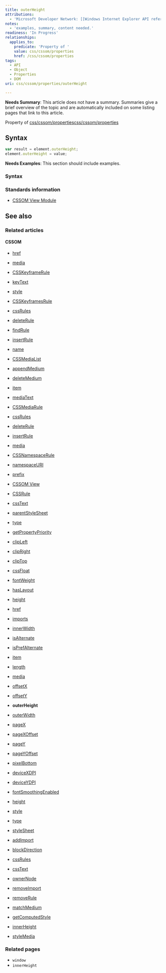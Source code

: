 ```yaml
---
title: outerHeight
attributions:
  - 'Microsoft Developer Network: [[Windows Internet Explorer API reference](http://msdn.microsoft.com/en-us/library/ie/hh828809%28v=vs.85%29.aspx) Article]'
notes:
  - 'examples, summary, content needed.'
readiness: 'In Progress'
relationships:
  applies_to:
    predicate: 'Property of '
    value: css/cssom/properties
    href: /css/cssom/properties
tags:
  - API
  - Object
  - Properties
  - DOM
uri: css/cssom/properties/outerHeight

---
```

**Needs Summary**: This article does not have a summary. Summaries give a brief overview of the topic and are automatically included on some listing pages that link to this article.

Property of [css/cssom/properties](/css/cssom/properties)[css/cssom/properties](/css/cssom/properties)

## Syntax

``` js
var result = element.outerHeight;
element.outerHeight = value;
```

**Needs Examples**: This section should include examples.

### Syntax

### Standards information

-   [CSSOM View Module](http://go.microsoft.com/fwlink/p/?linkid=199793)

## See also

### Related articles

#### CSSOM

-   [href](/css/cssom/CSSImportRule/href)

-   [media](/css/cssom/CSSImportRule/media)

-   [CSSKeyframeRule](/css/cssom/CSSKeyframeRule)

-   [keyText](/css/cssom/CSSKeyframeRule/keyText)

-   [style](/css/cssom/CSSKeyframeRule/style)

-   [CSSKeyframesRule](/css/cssom/CSSKeyframesRule)

-   [cssRules](/css/cssom/CSSKeyframesRule/cssRules)

-   [deleteRule](/css/cssom/CSSKeyframesRule/deleteRule)

-   [findRule](/css/cssom/CSSKeyframesRule/findRule)

-   [insertRule](/css/cssom/CSSKeyframesRule/insertRule)

-   [name](/css/cssom/CSSKeyframesRule/name)

-   [CSSMediaList](/css/cssom/CSSMediaList/CSSMediaList)

-   [appendMedium](/css/cssom/CSSMediaList/appendMedium)

-   [deleteMedium](/css/cssom/CSSMediaList/deleteMedium)

-   [item](/css/cssom/CSSMediaList/item)

-   [mediaText](/css/cssom/CSSMediaList/mediaText)

-   [CSSMediaRule](/css/cssom/CSSMediaRule/CSSMediaRule)

-   [cssRules](/css/cssom/CSSMediaRule/cssRules)

-   [deleteRule](/css/cssom/CSSMediaRule/deleteRule)

-   [insertRule](/css/cssom/CSSMediaRule/insertRule)

-   [media](/css/cssom/CSSMediaRule/media)

-   [CSSNamespaceRule](/css/cssom/CSSNamespaceRule/CSSNamespaceRule)

-   [namespaceURI](/css/cssom/CSSNamespaceRule/namespaceURI)

-   [prefix](/css/cssom/CSSNamespaceRule/prefix)

-   [CSSOM View](/css/cssom/CSSOM_view)

-   [CSSRule](/css/cssom/CSSRule)

-   [cssText](/css/cssom/CSSRule/cssText)

-   [parentStyleSheet](/css/cssom/CSSRule/parentStyleSheet)

-   [type](/css/cssom/CSSRule/type)

-   [getPropertyPriority](/css/cssom/CSSStyleDeclaration/getPropertyPriority)

-   [clipLeft](/css/cssom/properties/clipLeft)

-   [clipRight](/css/cssom/properties/clipRight)

-   [clipTop](/css/cssom/properties/clipTop)

-   [cssFloat](/css/cssom/properties/cssFloat)

-   [fontWeight](/css/cssom/properties/fontWeight)

-   [hasLayout](/css/cssom/properties/hasLayout)

-   [height](/css/cssom/properties/height)

-   [href](/css/cssom/properties/href)

-   [imports](/css/cssom/properties/imports)

-   [innerWidth](/css/cssom/properties/innerWidth)

-   [isAlternate](/css/cssom/properties/isAlternate)

-   [isPrefAlternate](/css/cssom/properties/isPrefAlternate)

-   [item](/css/cssom/properties/item)

-   [length](/css/cssom/properties/length)

-   [media](/css/cssom/properties/media)

-   [offsetX](/css/cssom/properties/offsetX)

-   [offsetY](/css/cssom/properties/offsetY)

-   **outerHeight**

-   [outerWidth](/css/cssom/properties/outerWidth)

-   [pageX](/css/cssom/properties/pageX)

-   [pageXOffset](/css/cssom/properties/pageXOffset)

-   [pageY](/css/cssom/properties/pageY)

-   [pageYOffset](/css/cssom/properties/pageYOffset)

-   [pixelBottom](/css/cssom/properties/pixelBottom)

-   [deviceXDPI](/css/cssom/screen/deviceXDPI)

-   [deviceYDPI](/css/cssom/screen/deviceYDPI)

-   [fontSmoothingEnabled](/css/cssom/screen/fontSmoothingEnabled)

-   [height](/css/cssom/screen/height)

-   [style](/css/cssom/style)

-   [type](/css/cssom/style/type)

-   [styleSheet](/css/cssom/styleSheet)

-   [addImport](/css/cssom/styleSheet/addImport)

-   [blockDirection](/css/cssom/styleSheet/blockDirection)

-   [cssRules](/css/cssom/styleSheet/cssRules)

-   [cssText](/css/cssom/styleSheet/cssText)

-   [ownerNode](/css/cssom/styleSheet/ownerNode)

-   [removeImport](/css/cssom/stylesheet/removeImport)

-   [removeRule](/css/cssom/stylesheet/removeRule)

-   [matchMedium](/css/media_queries/apis/matchMedium)

-   [getComputedStyle](/dom/Window/getComputedStyle)

-   [innerHeight](/dom/Window/innerHeight)

-   [styleMedia](/dom/Window/styleMedia)

### Related pages

-   `window`
-   `innerHeight`

